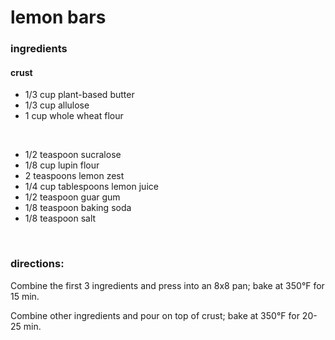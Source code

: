 # lemon bars

### ingredients

#### crust
- 1/3 cup plant-based butter
- 1/3 cup allulose
- 1 cup whole wheat flour

<br>

- 1/2 teaspoon sucralose
- 1/8 cup lupin flour
- 2 teaspoons lemon zest
- 1/4 cup tablespoons lemon juice
- 1/2 teaspoon guar gum
- 1/8 teaspoon baking soda
- 1/8 teaspoon salt

<br>

### directions:

Combine the first 3 ingredients and press into an 8x8 pan; bake at 350°F for 15 min.

Combine other ingredients and pour on top of crust; bake at 350°F for 20-25 min.
